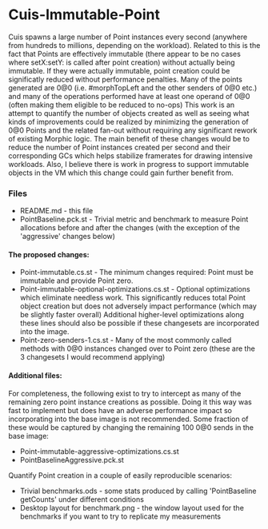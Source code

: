 Cuis-Immutable-Point
==================

Cuis spawns a large number of Point instances every second (anywhere from hundreds to millions, depending on the workload).  Related to this is the fact that Points are effectively immutable (there appear to be no cases where setX:setY: is called after point creation) without actually being immutable.  If they were actually immutable, point creation could be significatly reduced without performance penalties.  Many of the points generated are 0@0 (i.e. #morphTopLeft and the other senders of 0@0 etc.) and many of the operations performed have at least one operand of 0@0 (often making them eligible to be reduced to no-ops)  This work is an attempt to quantify the number of objects created as well as seeing what kinds of improvements could be realized by minimizing the generation of 0@0 Points and the related fan-out without requiring any significant rework of existing Morphic logic.  The main benefit of these changes would be to reduce the number of Point instances created per second and their corresponding GCs which helps stabilize framerates for drawing intensive workloads.  Also, I believe there is work in progress to support immutable objects in the VM which this change could gain further benefit from.

### Files

* README.md - this file
* PointBaseline.pck.st - Trivial metric and benchmark to measure Point allocations before and after the changes (with the exception of the 'aggressive' changes below) 

#### The proposed changes:

* Point-immutable.cs.st - The minimum changes required: Point must be immutable and provide Point zero.
* Point-immutable-optional-optimizations.cs.st - Optional optimizations which eliminate needless work.  This significantly reduces total Point object creation but does not adversely impact performance (which may be slightly faster overall)  Additional higher-level optimizations along these lines should also be possible if these changesets are incorporated into the image.
* Point-zero-senders-1.cs.st - Many of the most commonly called methods with 0@0 instances changed over to Point zero
(these are the 3 changesets I would recommend applying)

#### Additional files:

For completeness, the following exist to try to intercept as many of the remaining zero point instance creations as possible.  Doing it this way was fast to implement but does have an adverse performance impact so incorporating into the base image is not recommended.  Some fraction of these would be captured by changing the remaining 100 0@0 sends in the base image:

* Point-immutable-aggressive-optimizations.cs.st
* PointBaselineAggressive.pck.st

Quantify Point creation in a couple of easily reproducible scenarios:

* Trivial benchmarks.ods - some stats produced by calling 'PointBaseline getCounts' under different conditions
* Desktop layout for benchmark.png - the window layout used for the benchmarks if you want to try to replicate my measurements
